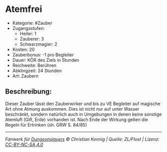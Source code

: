 # Atemfrei

- Kategorie: #Zauber
- Zugangsstufen:
  - Heiler: 1
  - Zauberer: 3
  - Schwarzmagier: 2
- Kosten: 20
- Zauberbonus: -1 pro Begleiter
- Dauer: KÖR des Ziels in Stunden
- Reichweite: Berühren
- Abklingzeit: 24 Stunden
- Art: Zaubern

## Beschreibung:

Dieser Zauber lässt den Zauberwirker und bis zu VE Begleiter auf magische Art ohne Atmung auskommen. Dies ist nicht nur auf unter Wasser beschränkt, sondern natürlich auch in Umgebungen in denen keine sonstige Atemluft (Gift, Erde) vorhanden ist. Nach Ende der Wirkung gelten die Regeln für Ertrinken (sh. GRW S. 84/85)

---

_Fanwerk für [Dungeonslayers](https://www.dungeonslayers.net/) © Christian Kennig | Quelle: ZL/Flost | Lizenz: [CC-BY-NC-SA 4.0](https://creativecommons.org/licenses/by-nc-sa/4.0/deed.de)_
